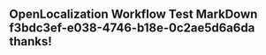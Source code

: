<properties
ms.topic="hero-topic"
ms.test1="hero-topic"
ms.test2="test"/>

## OpenLocalization Workflow Test MarkDown f3bdc3ef-e038-4746-b18e-0c2ae5d6a6da thanks!
